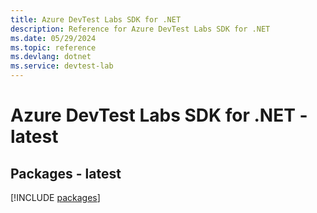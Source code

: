 ```yaml
---
title: Azure DevTest Labs SDK for .NET
description: Reference for Azure DevTest Labs SDK for .NET
ms.date: 05/29/2024
ms.topic: reference
ms.devlang: dotnet
ms.service: devtest-lab
---
```

# Azure DevTest Labs SDK for .NET - latest
## Packages - latest
[!INCLUDE [packages](devtest-labs-index.md)]